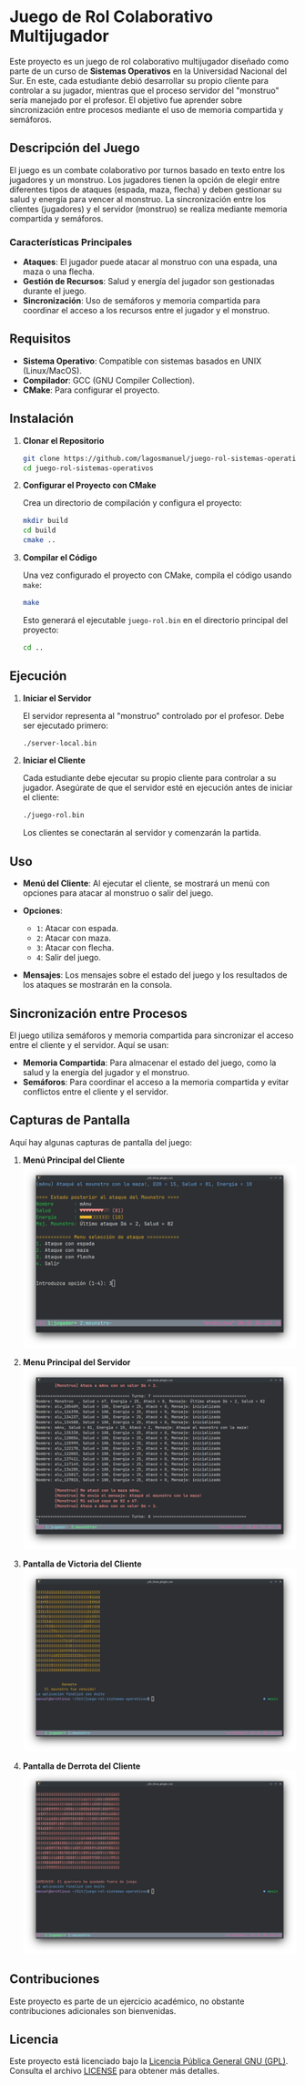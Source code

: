 # Juego de Rol Colaborativo Multijugador

Este proyecto es un juego de rol colaborativo multijugador diseñado como parte de un curso de **Sistemas Operativos** en la Universidad Nacional del Sur. En este, cada estudiante debió desarrollar su propio cliente para controlar a su jugador, mientras que el proceso servidor del "monstruo" sería manejado por el profesor. El objetivo fue aprender sobre sincronización entre procesos mediante el uso de memoria compartida y semáforos.

## Descripción del Juego

El juego es un combate colaborativo por turnos basado en texto entre los jugadores y un monstruo. Los jugadores tienen la opción de elegir entre diferentes tipos de ataques (espada, maza, flecha) y deben gestionar su salud y energía para vencer al monstruo. La sincronización entre los clientes (jugadores) y el servidor (monstruo) se realiza mediante memoria compartida y semáforos.

### Características Principales

- **Ataques**: El jugador puede atacar al monstruo con una espada, una maza o una flecha.
- **Gestión de Recursos**: Salud y energía del jugador son gestionadas durante el juego.
- **Sincronización**: Uso de semáforos y memoria compartida para coordinar el acceso a los recursos entre el jugador y el monstruo.

## Requisitos

- **Sistema Operativo**: Compatible con sistemas basados en UNIX (Linux/MacOS).
- **Compilador**: GCC (GNU Compiler Collection).
- **CMake**: Para configurar el proyecto.

## Instalación

1. **Clonar el Repositorio**

   ```bash
   git clone https://github.com/lagosmanuel/juego-rol-sistemas-operativos.git
   cd juego-rol-sistemas-operativos
   ```

2. **Configurar el Proyecto con CMake**

   Crea un directorio de compilación y configura el proyecto:

   ```bash
   mkdir build
   cd build
   cmake ..
   ```

3. **Compilar el Código**

   Una vez configurado el proyecto con CMake, compila el código usando `make`:

   ```bash
   make
   ```

   Esto generará el ejecutable `juego-rol.bin` en el directorio principal del proyecto:
   
   ```bash
   cd ..
   ```

## Ejecución

1. **Iniciar el Servidor**

   El servidor representa al "monstruo" controlado por el profesor. Debe ser ejecutado primero:

   ```bash
   ./server-local.bin
   ```

2. **Iniciar el Cliente**

   Cada estudiante debe ejecutar su propio cliente para controlar a su jugador. Asegúrate de que el servidor esté en ejecución antes de iniciar el cliente:

   ```bash
   ./juego-rol.bin
   ```

   Los clientes se conectarán al servidor y comenzarán la partida.

## Uso

- **Menú del Cliente**: Al ejecutar el cliente, se mostrará un menú con opciones para atacar al monstruo o salir del juego.
- **Opciones**:
  - `1`: Atacar con espada.
  - `2`: Atacar con maza.
  - `3`: Atacar con flecha.
  - `4`: Salir del juego.

- **Mensajes**: Los mensajes sobre el estado del juego y los resultados de los ataques se mostrarán en la consola.

## Sincronización entre Procesos

El juego utiliza semáforos y memoria compartida para sincronizar el acceso entre el cliente y el servidor. Aquí se usan:

- **Memoria Compartida**: Para almacenar el estado del juego, como la salud y la energía del jugador y el monstruo.
- **Semáforos**: Para coordinar el acceso a la memoria compartida y evitar conflictos entre el cliente y el servidor.

## Capturas de Pantalla

Aquí hay algunas capturas de pantalla del juego:

1. **Menú Principal del Cliente**
   ![Menú Principal del Cliente](screenshots/screenshot1.png)

2. **Menu Principal del Servidor**
   ![Estado del Juego durante el Combate](screenshots/screenshot2.png)

3. **Pantalla de Victoria del Cliente**
   ![Pantalla de Victoria](screenshots/screenshot3.png)

3. **Pantalla de Derrota del Cliente**
   ![Pantalla de Derrota](screenshots/screenshot4.png)

## Contribuciones

Este proyecto es parte de un ejercicio académico, no obstante contribuciones adicionales son bienvenidas.

## Licencia

Este proyecto está licenciado bajo la [Licencia Pública General GNU (GPL)](https://www.gnu.org/licenses/gpl-3.0.html). Consulta el archivo [LICENSE](LICENSE) para obtener más detalles.
